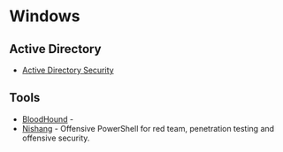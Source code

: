 # Windows

## Active Directory
- [Active Directory Security](https://adsecurity.org/)

## Tools
- [BloodHound](https://github.com/BloodHoundAD/BloodHound) -
- [Nishang](https://github.com/samratashok/nishang) - Offensive PowerShell for red team, penetration testing and offensive security.
